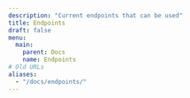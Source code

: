```yaml
---
description: "Current endpoints that can be used"
title: Endpoints
draft: false
menu:
  main:
    parent: Docs
    name: Endpoints
# Old URLs
aliases:
  - "/docs/endpoints/"
---
```

